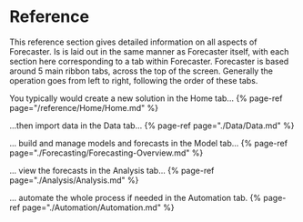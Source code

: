# Reference

This reference section gives detailed information on all aspects of Forecaster. Is is laid out in the same manner as Forecaster itself, with each section here corresponding to a tab within Forecaster. Forecaster is based around 5 main ribbon tabs, across the top of the screen. Generally the operation goes from left to right, following the order of these tabs. 


You typically would create a new solution in the Home tab...
{% page-ref page="/reference/Home/Home.md" %}

...then import data in the Data tab...
{% page-ref page="./Data/Data.md" %}

... build and manage models and forecasts in the Model tab...
{% page-ref page="./Forecasting/Forecasting-Overview.md" %}

... view the forecasts in the Analysis tab...
{% page-ref page="./Analysis/Analysis.md" %}

... automate the whole process if needed in the Automation tab.
{% page-ref page="./Automation/Automation.md" %}



